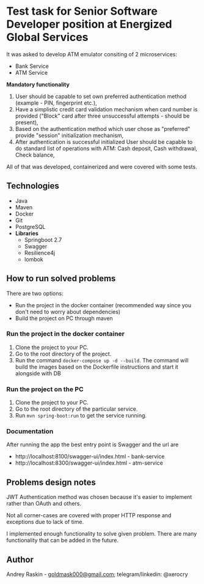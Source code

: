 # Test task for Senior Software Developer position at Energized Global Services
It was asked to develop ATM emulator consiting of 2 microservices: 
* Bank Service
* ATM Service 

**Mandatory functionality**
1. User should be capable to set own preferred authentication method (example - PIN, fingerprint etc.),
2. Have a simplistic credit card validation mechanism when card number is provided ("Block" card after three unsuccessful attempts - should be present),
3. Based on the authentication method which user chose as "preferred" provide "session" initialization mechanism,
4. After authentication is successful initialized User should be capable to do standard list of operations with ATM: Cash deposit, Cash withdrawal, Check balance,

All of that was developed, containerized and were covered with some tests.

## Technologies
* Java
* Maven
* Docker
* Git
* PostgreSQL
* **Libraries**
  * Springboot 2.7
  * Swagger
  * Resilience4j
  * lombok

## How to run solved problems
There are two options:

* Run the project in the docker container (recommended way since you don't need to worry about dependencies)
* Build the project on PC through maven

### Run the project in the docker container
1. Clone the project to your PC.
2. Go to the root directory of the project.
3. Run the command `docker-compose up -d --build`. The command will build the images based on the Dockerfile instructions and start it alongside with DB

### Run the project on the PC
1. Clone the project to your PC.
2. Go to the root directory of the particular service.
3. Run `mvn spring-boot:run` to get the service running.

### Documentation
After running the app the best entry point is Swagger and the url are

* http://localhost:8100/swagger-ui/index.html - bank-service
* http://localhost:8300/swagger-ui/index.html - atm-service

## Problems design notes
JWT Authentication method was chosen because it's easier to implement rather than OAuth and others.

Not all corner-cases are covered with proper HTTP response and exceptions due to lack of time.

I implemented enough functionality to solve given problem. There are many functionality that can be added in the future.

## Author
Andrey Raskin - goldmask000@gmail.com; telegram/linkedin: @xerocry